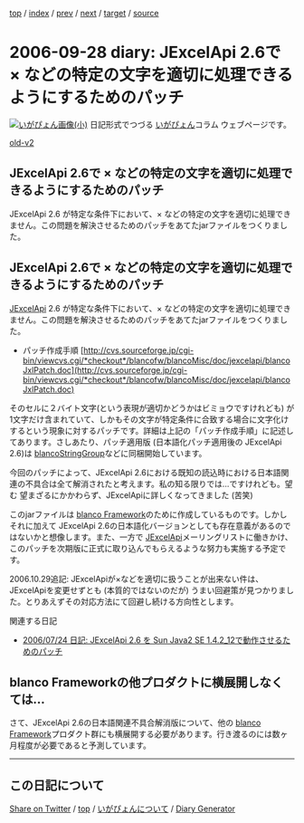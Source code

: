 [top](https://igapyon.github.io/diary/) 
 / [index](https://igapyon.github.io/diary/2006/index.html) 
 / [prev](https://igapyon.github.io/diary/2006/ig060927.html) 
 / [next](https://igapyon.github.io/diary/2006/ig060929.html) 
 / [target](https://igapyon.github.io/diary/2006/ig060928.html) 
 / [source](https://github.com/igapyon/diary/blob/gh-pages/2006/ig060928.html.src.md) 

2006-09-28 diary: JExcelApi 2.6で × などの特定の文字を適切に処理できるようにするためのパッチ
=====================================================================================================
[![いがぴょん画像(小)](https://igapyon.github.io/diary/images/iga200306s.jpg "いがぴょん")](https://igapyon.github.io/diary/memo/memoigapyon.html) 日記形式でつづる [いがぴょん](https://igapyon.github.io/diary/memo/memoigapyon.html)コラム ウェブページです。

[old-v2](ig060928-orig.html)

## JExcelApi 2.6で × などの特定の文字を適切に処理できるようにするためのパッチ

JExcelApi 2.6 が特定な条件下において、× などの特定の文字を適切に処理できません。この問題を解決させるためのパッチをあてたjarファイルをつくりました。


## JExcelApi 2.6で × などの特定の文字を適切に処理できるようにするためのパッチ

[JExcelApi](http://www.igapyon.jp/igapyon/diary/keyword/jexcelapi.html) 2.6 が特定な条件下において、× などの特定の文字を適切に処理できません。この問題を解決させるためのパッチをあてたjarファイルをつくりました。

* パッチ作成手順
  [http://cvs.sourceforge.jp/cgi-bin/viewcvs.cgi/*checkout*/blancofw/blancoMisc/doc/jexcelapi/blancoJxlPatch.doc](http://cvs.sourceforge.jp/cgi-bin/viewcvs.cgi/*checkout*/blancofw/blancoMisc/doc/jexcelapi/blancoJxlPatch.doc)

そのセルに２バイト文字(という表現が適切かどうかはビミョウですけれども) が1文字だけ含まれていて、しかもその文字が特定条件に合致する場合に文字化けするという現象に対するパッチです。詳細は上記の「パッチ作成手順」に記述してあります。さしあたり、パッチ適用版 (日本語化パッチ適用後の JExcelApi 2.6)は [blancoStringGroup](http://www.igapyon.jp/blanco/blancostringgroup.html)などに同梱開始しています。

今回のパッチによって、JExcelApi 2.6における既知の読込時における日本語関連の不具合は全て解消されたと考えます。私の知る限りでは…ですけれども。望む 望まざるにかかわらず、JExcelApiに詳しくなってきました (苦笑)

このjarファイルは [blanco Framework](http://www.igapyon.jp/blanco/blanco.ja.html)のために作成しているものです。しかし それに加えて JExcelApi
2.6の日本語化バージョンとしても存在意義があるのではないかと想像します。また、一方で [JExcelApi](http://www.igapyon.jp/igapyon/diary/keyword/jexcelapi.html)メーリングリストに働きかけ、このパッチを次期版に正式に取り込んでもらえるような努力も実施する予定です。

2006.10.29追記: JExcelApiが×などを適切に扱うことが出来ない件は、JExcelApiを変更せずとも (本質的ではないのだが) うまい回避策が見つかりました。とりあえずその対応方法にて回避し続ける方向性とします。

関連する日記

* [2006/07/24 日記: JExcelApi 2.6 を Sun Java2 SE 1.4.2_12で動作させるためのパッチ](ig060724.html)

## blanco Frameworkの他プロダクトに横展開しなくては…

さて、JExcelApi 2.6の日本語関連不具合解消版について、他の [blanco Framework](http://www.igapyon.jp/blanco/blanco.ja.html)プロダクト群にも横展開する必要があります。行き渡るのには数ヶ月程度が必要であると予測しています。

----------------------------------------------------------------------------------------------------

## この日記について

[Share on Twitter](https://twitter.com/intent/tweet?hashtags=igapyon%2Cdiary%2C%E3%81%84%E3%81%8C%E3%81%B4%E3%82%87%E3%82%93&text=JExcelApi+2.6%E3%81%A7+%C3%97+%E3%81%AA%E3%81%A9%E3%81%AE%E7%89%B9%E5%AE%9A%E3%81%AE%E6%96%87%E5%AD%97%E3%82%92%E9%81%A9%E5%88%87%E3%81%AB%E5%87%A6%E7%90%86%E3%81%A7%E3%81%8D%E3%82%8B%E3%82%88%E3%81%86%E3%81%AB%E3%81%99%E3%82%8B%E3%81%9F%E3%82%81%E3%81%AE%E3%83%91%E3%83%83%E3%83%81&url=https%3A%2F%2Figapyon.github.io%2Fdiary%2F2006%2Fig060928.html) / [top](https://igapyon.github.io/diary/) / [いがぴょんについて](https://igapyon.github.io/diary/memo/memoigapyon.html) / [Diary Generator](https://github.com/igapyon/igapyonv3)
